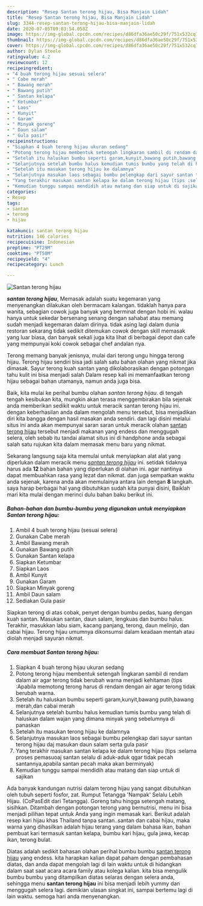 ```yaml
---
description: "Resep Santan terong hijau, Bisa Manjain Lidah"
title: "Resep Santan terong hijau, Bisa Manjain Lidah"
slug: 3344-resep-santan-terong-hijau-bisa-manjain-lidah
date: 2020-07-05T09:03:54.058Z
image: https://img-global.cpcdn.com/recipes/d86dfa36ae50c29f/751x532cq70/santan-terong-hijau-foto-resep-utama.jpg
thumbnail: https://img-global.cpcdn.com/recipes/d86dfa36ae50c29f/751x532cq70/santan-terong-hijau-foto-resep-utama.jpg
cover: https://img-global.cpcdn.com/recipes/d86dfa36ae50c29f/751x532cq70/santan-terong-hijau-foto-resep-utama.jpg
author: Dylan Steele
ratingvalue: 4.2
reviewcount: 12
recipeingredient:
- "4 buah terong hijau sesuai selera"
- " Cabe merah"
- " Bawang merah"
- " Bawang putih"
- " Santan kelapa"
- " Ketumbar"
- " Laos"
- " Kunyit"
- " Garam"
- " Minyak goreng"
- " Daun salam"
- " Gula pasir"
recipeinstructions:
- "Siapkan 4 buah terong hijau ukuran sedang"
- "Potong terong hijau membentuk setengah lingkaran sambil di rendam dalam air agar terong tidak berubah warna menjadi kehitaman (tips :Apabila memotong terong harus di rendam dengan air agar terong tidak berubah warna."
- "Setelah itu haluskan bumbu seperti garam,kunyit,bawang putih,bawang merah,dan cabai merah"
- "Selanjutnya setelah bumbu halus kemudian tumis bumbu yang telah di haluskan dalam wajan yang dimana minyak yang sebelumnya di panaskan"
- "Setelah itu masukan terong hijau ke dalamnya"
- "Selanjutnya masukan laos sebagai bumbu pelengkap dari sayur santan terong hijau daj masukan daun salam serta gula pasir"
- "Yang terakhir masukan santan kelapa ke dalam terong hijau (tips :selama proses pemasuoaj santan selalu di aduk-aduk qgar tidak pecah santannya,apabila santan pecah maka akan berminyak)"
- "Kemudian tunggu sampai mendidih atau matang dan siap untuk di sajikan"
categories:
- Resep
tags:
- santan
- terong
- hijau

katakunci: santan terong hijau 
nutrition: 146 calories
recipecuisine: Indonesian
preptime: "PT29M"
cooktime: "PT50M"
recipeyield: "4"
recipecategory: Lunch

---
```



![Santan terong hijau](https://img-global.cpcdn.com/recipes/d86dfa36ae50c29f/751x532cq70/santan-terong-hijau-foto-resep-utama.jpg)

<b><i>santan terong hijau</i></b>, Memasak adalah suatu kegemaran yang menyenangkan dilakukan oleh bermacam kalangan. tidaklah hanya para wanita, sebagian cowok juga banyak yang berminat dengan hobi ini. walau hanya untuk sekedar bersenang senang dengan sahabat atau memang sudah menjadi kegemaran dalam dirinya. tidak asing lagi dalam dunia restoran sekarang tidak sedikit ditemukan cowok dengan skill memasak yang luar biasa, dan banyak sekali juga kita lihat di berbagai depot dan cafe yang mempunyai koki cowok sebagai chef andalan nya.

Terong memang banyak jenisnya, mulai dari terong ungu hingga terong hijau. Terong hijau sendiri bisa jadi salah satu bahan olahan yang nikmat jika dimasak. Sayur terong kuah santan yang dikolaborasikan dengan potongan tahu kulit ini bisa menjadi salah Dalam resep kali ini memanfaatkan terong hijau sebagai bahan utamanya, namun anda juga bisa.

Baik, kita mulai ke perihal bumbu olahan <i>santan terong hijau</i>. di tengah tengah kesibukan kita, mungkin akan terasa menggembirakan bila sejenak anda memberikan sedikit waktu untuk meracik santan terong hijau ini. dengan keberhasilan anda dalam mengolah menu tersebut, bisa menjadikan diri kita bangga dengan hasil masakan anda sendiri. dan lagi disini melalui situs ini anda akan mempunyai saran saran untuk meracik olahan <u>santan terong hijau</u> tersebut menjadi makanan yang endess dan menggugah selera, oleh sebab itu tandai alamat situs ini di handphone anda sebagai salah satu rujukan kita dalam memasak menu baru yang nikmat.


Sekarang langsung saja kita memulai untuk menyiapkan alat alat yang diperlukan dalam meracik menu <u><i>santan terong hijau</i></u> ini. setidak tidaknya harus ada <b>12</b> bahan bahan yang diperlukan di olahan ini. agar nantinya dapat membuahkan rasa yang lezat dan nikmat. dan juga sempatkan waktu anda sejenak, karena anda akan memulainya antara lain dengan <b>8</b> langkah. saya harap berbagai hal yang dibutuhkan sudah kita punyai disini, Baiklah mari kita mulai dengan merinci dulu bahan baku berikut ini.

<!--inarticleads1-->

##### Bahan-bahan dan bumbu-bumbu yang digunakan untuk menyiapkan Santan terong hijau:

1. Ambil 4 buah terong hijau (sesuai selera)
1. Gunakan  Cabe merah
1. Ambil  Bawang merah
1. Gunakan  Bawang putih
1. Gunakan  Santan kelapa
1. Siapkan  Ketumbar
1. Siapkan  Laos
1. Ambil  Kunyit
1. Gunakan  Garam
1. Siapkan  Minyak goreng
1. Ambil  Daun salam
1. Sediakan  Gula pasir


Siapkan terong di atas cobak, penyet dengan bumbu pedas, tuang dengan kuah santan. Masukan santan, daun salam, lengkuas dan bumbu halus. Terakhir, masukkan labu siam, kacang panjang, terong, daun melinjo, dan cabai hijau. Terong hijau umumnya dikonsumsi dalam keadaan mentah atau diolah menjadi sayuran nikmat. 

<!--inarticleads2-->

##### Cara membuat Santan terong hijau:

1. Siapkan 4 buah terong hijau ukuran sedang
1. Potong terong hijau membentuk setengah lingkaran sambil di rendam dalam air agar terong tidak berubah warna menjadi kehitaman (tips :Apabila memotong terong harus di rendam dengan air agar terong tidak berubah warna.
1. Setelah itu haluskan bumbu seperti garam,kunyit,bawang putih,bawang merah,dan cabai merah
1. Selanjutnya setelah bumbu halus kemudian tumis bumbu yang telah di haluskan dalam wajan yang dimana minyak yang sebelumnya di panaskan
1. Setelah itu masukan terong hijau ke dalamnya
1. Selanjutnya masukan laos sebagai bumbu pelengkap dari sayur santan terong hijau daj masukan daun salam serta gula pasir
1. Yang terakhir masukan santan kelapa ke dalam terong hijau (tips :selama proses pemasuoaj santan selalu di aduk-aduk qgar tidak pecah santannya,apabila santan pecah maka akan berminyak)
1. Kemudian tunggu sampai mendidih atau matang dan siap untuk di sajikan


Ada banyak kandungan nutrisi dalam terong hijau yang sangat dibutuhkan oleh tubuh seperti fosfor, zat. Rumput Tetangga &#39;Nampak&#39; Selalu Lebih Hijau. (CoPasEdit dari Tetangga). Goreng tahu hingga setengah matang, sisihkan. Ditambah dengan potongan terong yang bernutrisi, menu ini bisa menjadi pilihan tepat untuk Anda yang ingin memasak kari. Berikut adalah resep kari hijau khas Thailand tanpa santan..santan dan cabai hijau, maka warna yang dihasilkan adalah hijau terang yang dalam bahasa ikan, bahan pembuat kari termasuk santan kelapa, bumbu kari hijau, gula jawa, kecap ikan, terong bulat. 

Diatas adalah sedikit bahasan olahan perihal bumbu bumbu <u>santan terong hijau</u> yang endess. kita harapkan kalian dapat paham dengan pembahasan diatas, dan anda dapat mengolah lagi di lain waktu untuk di hidangkan dalam saat saat acara acara family atau kolega kalian. kita bisa mengulik bumbu bumbu yang ditampilkan diatas selaras dengan selera anda, sehingga menu <b>santan terong hijau</b> ini bisa menjadi lebih yummy dan menggugah selera lagi. demikian ulasan singkat ini, sampai bertemu lagi di lain waktu. semoga hari anda menyenangkan.

